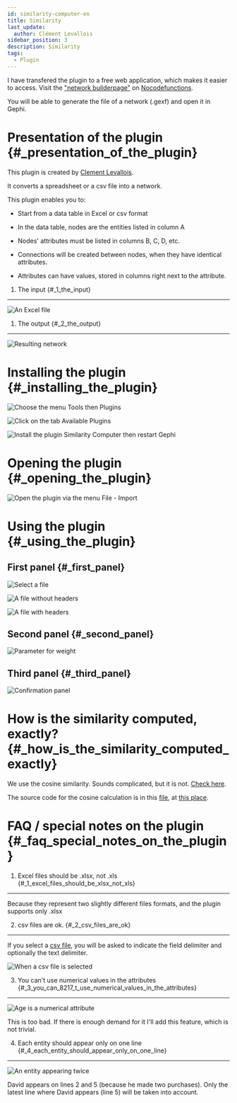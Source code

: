 ```yaml
---
id: similarity-computer-en
title: Similarity
last_update:
  author: Clément Levallois
sidebar_position: 3
description: Similarity
tags:
  - Plugin
---
```

I have transfered the plugin to a free web application, which makes it
easier to access. Visit the [\"network builderpage\"](https://nocodefunctions.com/gaze/network_builder_tool.html) on
[Nocodefunctions](https://nocodefunctions.com).

You will be able to generate the file of a network (.gexf) and open it
in Gephi.

Presentation of the plugin {#_presentation_of_the_plugin}
==========================

This plugin is created by [Clement
Levallois](https://www.clementlevallois.net).

It converts a spreadsheet or a csv file into a network.

This plugin enables you to:

-   Start from a data table in Excel or csv format

-   In the data table, nodes are the entities listed in column A

-   Nodes\' attributes must be listed in columns B, C, D, etc.

-   Connections will be created between nodes, when they have identical
    attributes.

-   Attributes can have values, stored in columns right next to the
    attribute.

1. The input {#_1_the_input}
------------

![An Excel file](https://docs.google.com/drawings/d/1TkShesrj6PsObLdj3fCMLScxTXJgopxTEICPv8CPd4Y/pub?w=840&h=887)

1. The output {#_2_the_output}
-------------

![Resulting network](/docs/05_Community_Tutorials/03_Learn_how_to_use_plugins_for_Gephi/similarity-computer-en/result.png)

Installing the plugin {#_installing_the_plugin}
=====================

![Choose the menu Tools then Plugins](https://docs.google.com/drawings/d/1dgcXEC-nrQQtLvEtSLCrzKXfAdi2Hy1jCslyf2ky20A/pub?w=956&h=530)

![Click on the tab Available Plugins](https://docs.google.com/drawings/d/1u4LqlnQby5DQVmq4csZ6f7sq_Z33F33UqtBZ43eh4pc/pub?w=645&h=406)

![Install the plugin Similarity Computer then restart Gephi](https://docs.google.com/drawings/d/18hovYg9G5ek39rILj-aRlEpaWnN6doQeg15iX6lU0aY/pub?w=833&h=543)

Opening the plugin {#_opening_the_plugin}
==================

![Open the plugin via the menu File - Import](https://docs.google.com/drawings/d/1eu5O9KiGDAXJSkQuXHYq37T8vSvlZCPMgjwpa4C4Bh4/pub?w=1423&h=851)

Using the plugin {#_using_the_plugin}
================

First panel {#_first_panel}
-----------

![Select a file](https://docs.google.com/drawings/d/1T1MfrbkD-0JXU0gJittis1SzC6oTS3TzN2NqwkKtRVE/pub?w=1412&h=920)

![A file without headers](/docs/05_Community_Tutorials/03_Learn_how_to_use_plugins_for_Gephi/similarity-computer-en/file-without-header-en.png)

![A file with headers](/docs/05_Community_Tutorials/03_Learn_how_to_use_plugins_for_Gephi/similarity-computer-en/file-with-header-en.png)

Second panel {#_second_panel}
------------

![Parameter for weight](/docs/05_Community_Tutorials/03_Learn_how_to_use_plugins_for_Gephi/similarity-computer-en/plugin-4-en.png)

Third panel {#_third_panel}
-----------

![Confirmation panel](/docs/05_Community_Tutorials/03_Learn_how_to_use_plugins_for_Gephi/similarity-computer-en/plugin-5-en.png)

How is the similarity computed, exactly? {#_how_is_the_similarity_computed_exactly}
========================================

We use the cosine similarity. Sounds complicated, but it is not. [Check here](http://stackoverflow.com/questions/1746501/can-someone-give-an-example-of-cosine-similarity-in-a-very-simple-graphical-wa).

The source code for the cosine calculation is in this
[file](https://github.com/gephi/gephi-plugins/blob/master-forge/modules/SimilarityComputer/src/main/java/net/clementlevallois/computer/CosineCalculation.java),
at [this place](https://github.com/gephi/gephi-plugins/blob/master-forge/modules/SimilarityComputer/src/main/java/net/clementlevallois/computer/CosineCalculation.java#L110).

FAQ / special notes on the plugin {#_faq_special_notes_on_the_plugin}
=================================

1. Excel files should be .xlsx, not .xls {#_1_excel_files_should_be_xlsx_not_xls}
----------------------------------------

Because they represent two slightly different files formats, and the
plugin supports only .xlsx

2. csv files are ok. {#_2_csv_files_are_ok}
--------------------

If you select a [csv file](http://www.computerhope.com/issues/ch001356.htm), you will be
asked to indicate the field delimiter and optionally the text delimiter.

![When a csv file is selected](/docs/05_Community_Tutorials/03_Learn_how_to_use_plugins_for_Gephi/similarity-computer-en/plugin-6-en.png)

3. You can't use numerical values in the attributes {#_3_you_can_8217_t_use_numerical_values_in_the_attributes}
---------------------------------------------------

![Age is a numerical attribute](/docs/05_Community_Tutorials/03_Learn_how_to_use_plugins_for_Gephi/similarity-computer-en/numerical-attributes-en.png)

This is too bad. If there is enough demand for it I'll add this feature,
which is not trivial.

4. Each entity should appear only on one line {#_4_each_entity_should_appear_only_on_one_line}
---------------------------------------------

![An entity appearing twice](/docs/05_Community_Tutorials/03_Learn_how_to_use_plugins_for_Gephi/similarity-computer-en/plugin-7-en.png)

David appears on lines 2 and 5 (because he made two purchases). Only the
latest line where David appears (line 5) will be taken into account.